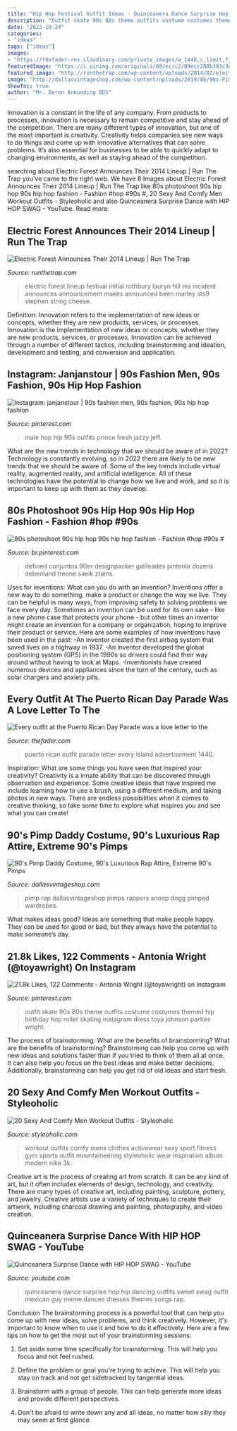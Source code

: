 ```yaml
---
title: "Hip Hop Festival Outfit Ideas - Quinceanera Dance Surprise Hop Hip Dancing Outfits Sweet Swag Outfit Mexican Guy Meme Dances Dresses Themes Songs Rap"
description: "Outfit skate 90s 80s theme outfits costume costumes themed hip birthday hop roller skating instagram dress toya johnson parties wright"
date: "2022-10-24"
categories:
- "ideas"
tags: ["ideas"]
images:
- "https://thefader-res.cloudinary.com/private_images/w_1440,c_limit,f_auto,q_auto:best/84290017_zii4cp/2018-puerto-rican-day-parade-street-style-new-york-city.jpg"
featuredImage: "https://i.pinimg.com/originals/09/ec/c2/09ecc288b393c3d82c7cbe1b975fed3e.png"
featured_image: "http://runthetrap.com/wp-content/uploads/2014/02/electric-forest.jpg"
image: "http://dallasvintageshop.com/wp-content/uploads/2019/08/90s-Pimp-Daddy-2.jpg"
ShowToc: true
author: "Mr. Deron Ankunding DDS"
---
```



Innovation is a constant in the life of any company. From products to processes, innovation is necessary to remain competitive and stay ahead of the competition. There are many different types of innovation, but one of the most important is creativity. Creativity helps companies see new ways to do things and come up with innovative alternatives that can solve problems. It’s also essential for businesses to be able to quickly adapt to changing environments, as well as staying ahead of the competition.

	

		
searching about Electric Forest Announces Their 2014 Lineup | Run The Trap you've came to the right web. We have 8 Images about Electric Forest Announces Their 2014 Lineup | Run The Trap like 80s photoshoot 90s hip hop 90s hip hop fashion - Fashion #hop #90s #, 20 Sexy And Comfy Men Workout Outfits - Styleoholic and also Quinceanera Surprise Dance with HIP HOP SWAG - YouTube. Read more:
		
    
## Electric Forest Announces Their 2014 Lineup | Run The Trap

<img loading=lazy src="http://runthetrap.com/wp-content/uploads/2014/02/electric-forest.jpg" onerror="this.onerror=null;this.src='https://tse2.mm.bing.net/th?id=OIP.Hmwuzbr96nIzmN79Bh0kKAHaLc&amp;pid=15.1';" alt="Electric Forest Announces Their 2014 Lineup | Run The Trap">

_Source: runthetrap.com_

>electric forest lineup festival initial rothbury lauryn hill ms incident announces announcement makes announced been marley sts9 stephen string cheese. 

	

Definition: Innovation refers to the implementation of new ideas or concepts, whether they are new products, services, or processes.
Innovation is the implementation of new ideas or concepts, whether they are new products, services, or processes. Innovation can be achieved through a number of different tactics, including brainstorming and ideation, development and testing, and conversion and application.

    
## Instagram: Janjanstour | 90s Fashion Men, 90s Fashion, 90s Hip Hop Fashion

<img loading=lazy src="https://i.pinimg.com/originals/09/ec/c2/09ecc288b393c3d82c7cbe1b975fed3e.png" onerror="this.onerror=null;this.src='https://tse3.mm.bing.net/th?id=OIP.teAsCq3nZCQ7d1oVArZ4KgHaNJ&amp;pid=15.1';" alt="Instagram: janjanstour | 90s fashion men, 90s fashion, 90s hip hop fashion">

_Source: pinterest.com_

>male hop hip 90s outfits prince fresh jazzy jeff. 

	

What are the new trends in technology that we should be aware of in 2022?
Technology is constantly evolving, so in 2022 there are likely to be new trends that we should be aware of. Some of the key trends include virtual reality, augmented reality, and artificial intelligence. All of these technologies have the potential to change how we live and work, and so it is important to keep up with them as they develop.

    
## 80s Photoshoot 90s Hip Hop 90s Hip Hop Fashion - Fashion #hop #90s #

<img loading=lazy src="https://i.pinimg.com/736x/bc/34/1c/bc341cb34cde9b9022b8425d1ecc57a5.jpg" onerror="this.onerror=null;this.src='https://tse4.mm.bing.net/th?id=OIP.B0c-S9zb3c8V3-YlOUfCewHaLH&amp;pid=15.1';" alt="80s photoshoot 90s hip hop 90s hip hop fashion - Fashion #hop #90s #">

_Source: br.pinterest.com_

>defined conjuntos 90er designpacker galileades pinteola dozens debenland treone saeik ztams. 

	

Uses for inventions: What can you do with an invention?
Inventions offer a new way to do something, make a product or change the way we live. They can be helpful in many ways, from improving safety to solving problems we face every day. Sometimes an invention can be used for its own sake - like a new phone case that protects your phone - but other times an inventor might create an invention for a company or organization, hoping to improve their product or service. Here are some examples of how inventions have been used in the past: 
-An inventor created the first airbag system that saved lives on a highway in 1937.
-An inventor developed the global positioning system (GPS) in the 1990s so drivers could find their way around without having to look at Maps.
-Inventionists have created numerous devices and appliances since the turn of the century, such as solar chargers and anxiety pills.

    
## Every Outfit At The Puerto Rican Day Parade Was A Love Letter To The

<img loading=lazy src="https://thefader-res.cloudinary.com/private_images/w_1440,c_limit,f_auto,q_auto:best/84290017_zii4cp/2018-puerto-rican-day-parade-street-style-new-york-city.jpg" onerror="this.onerror=null;this.src='https://tse4.mm.bing.net/th?id=OIP.PA-Vf-7ysdlMyHMZevpnlgHaLK&amp;pid=15.1';" alt="Every outfit at the Puerto Rican Day Parade was a love letter to the">

_Source: thefader.com_

>puerto rican outfit parade letter every island advertisement 1440. 

	

Inspiration: What are some things you have seen that inspired your creativity?
Creativity is a innate ability that can be discovered through observation and experience. Some creative ideas that have inspired me include learning how to use a brush, using a different medium, and taking photos in new ways. There are endless possibilities when it comes to creative thinking, so take some time to explore what inspires you and see what you can create!

    
## 90&#039;s Pimp Daddy Costume, 90&#039;s Luxurious Rap Attire, Extreme 90&#039;s Pimps

<img loading=lazy src="http://dallasvintageshop.com/wp-content/uploads/2019/08/90s-Pimp-Daddy-2.jpg" onerror="this.onerror=null;this.src='https://tse4.mm.bing.net/th?id=OIP.c_kiK7Ly0o0dQfp5r3VsYwAAAA&amp;pid=15.1';" alt="90&#039;s Pimp Daddy Costume, 90&#039;s Luxurious Rap Attire, Extreme 90&#039;s Pimps">

_Source: dallasvintageshop.com_

>pimp rap dallasvintageshop pimps rappers snoop dogg pimped wardrobes. 

	

What makes ideas good?
Ideas are something that make people happy. They can be used for good or bad, but they always have the potential to make someone’s day.

    
## 21.8k Likes, 122 Comments - Antonia Wright (@toyawright) On Instagram

<img loading=lazy src="https://i.pinimg.com/736x/e5/92/45/e59245df095b0472076fa7f3c1e26568.jpg" onerror="this.onerror=null;this.src='https://tse1.mm.bing.net/th?id=OIP.mCcuIoibbfGPW4jyqkbroAHaHa&amp;pid=15.1';" alt="21.8k Likes, 122 Comments - Antonia Wright (@toyawright) on Instagram">

_Source: pinterest.com_

>outfit skate 90s 80s theme outfits costume costumes themed hip birthday hop roller skating instagram dress toya johnson parties wright. 

	

The process of brainstorming: What are the benefits of brainstorming?
What are the benefits of brainstorming?
Brainstorming can help you come up with new ideas and solutions faster than if you tried to think of them all at once. It can also help you focus on the best ideas and make better decisions. Additionally, brainstorming can help you get rid of old ideas and start fresh.

    
## 20 Sexy And Comfy Men Workout Outfits - Styleoholic

<img loading=lazy src="http://i.styleoholic.com/2016/02/sexy-and-comfy-men-workout-outfits-17.jpg" onerror="this.onerror=null;this.src='https://tse1.mm.bing.net/th?id=OIP.bqCpIEQChQ6cd567qnRX5gHaM2&amp;pid=15.1';" alt="20 Sexy And Comfy Men Workout Outfits - Styleoholic">

_Source: styleoholic.com_

>workout outfits comfy mens clothes activewear sexy sport fitness gym sports outfit mountaineering styleoholic wear inspiration album modern nike 3k. 

	

Creative art is the process of creating art from scratch. It can be any kind of art, but it often includes elements of design, technology, and creativity. There are many types of creative art, including painting, sculpture, pottery, and jewelry. Creative artists use a variety of techniques to create their artwork, including charcoal drawing and painting, photography, and video creation.

    
## Quinceanera Surprise Dance With HIP HOP SWAG - YouTube

<img loading=lazy src="https://i.ytimg.com/vi/rmU9UkzrJmM/maxresdefault.jpg" onerror="this.onerror=null;this.src='https://tse4.mm.bing.net/th?id=OIP.fgo6sre5ThXSDTaPW3eWfwHaEK&amp;pid=15.1';" alt="Quinceanera Surprise Dance with HIP HOP SWAG - YouTube">

_Source: youtube.com_

>quinceanera dance surprise hop hip dancing outfits sweet swag outfit mexican guy meme dances dresses themes songs rap. 

	

Conclusion
The brainstorming process is a powerful tool that can help you come up with new ideas, solve problems, and think creatively. However, it's important to know when to use it and how to do it effectively. Here are a few tips on how to get the most out of your brainstorming sessions:
1. Set aside some time specifically for brainstorming. This will help you focus and not feel rushed.

2. Define the problem or goal you're trying to achieve. This will help you stay on track and not get sidetracked by tangential ideas.

3. Brainstorm with a group of people. This can help generate more ideas and provide different perspectives.

4. Don't be afraid to write down any and all ideas, no matter how silly they may seem at first glance.

